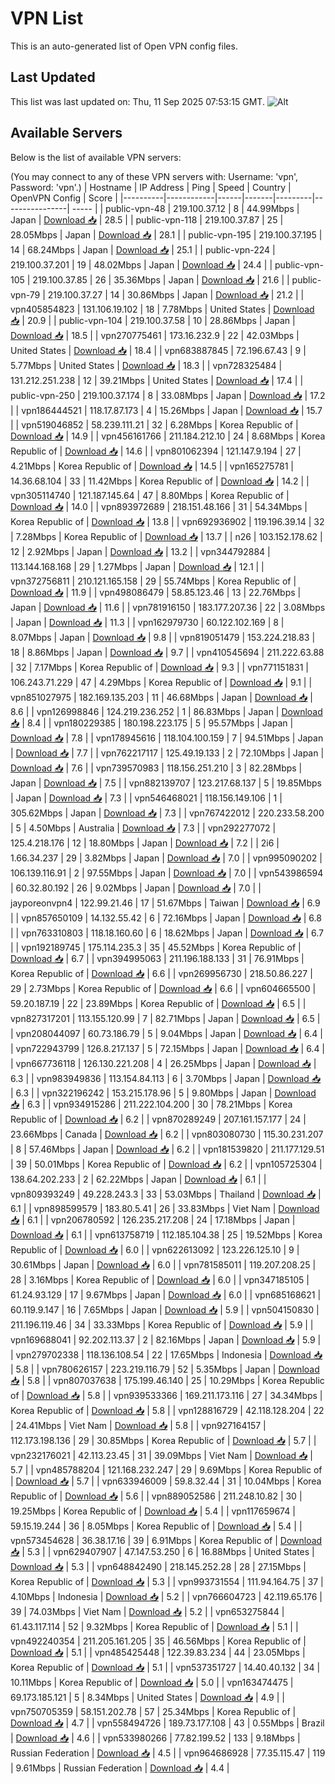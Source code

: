 # VPN List

This is an auto-generated list of Open VPN config files.

## Last Updated

This list was last updated on: Thu, 11 Sep 2025 07:53:15 GMT.
![Alt](https://repobeats.axiom.co/api/embed/186b98318ef1479477931607c1ad7d823f12451f.svg "Repobeats analytics image")

## Available Servers

Below is the list of available VPN servers:

(You may connect to any of these VPN servers with: Username: 'vpn', Password: 'vpn'.)
| Hostname | IP Address | Ping | Speed | Country | OpenVPN Config | Score |
|----------|------------|------|-------|---------|----------------| ----- |
| public-vpn-48 | 219.100.37.12 | 8 | 44.99Mbps | Japan | [Download 📥](./configs/server_0_JP.ovpn) | 28.5 |
| public-vpn-118 | 219.100.37.87 | 25 | 28.05Mbps | Japan | [Download 📥](./configs/server_1_JP.ovpn) | 28.1 |
| public-vpn-195 | 219.100.37.195 | 14 | 68.24Mbps | Japan | [Download 📥](./configs/server_2_JP.ovpn) | 25.1 |
| public-vpn-224 | 219.100.37.201 | 19 | 48.02Mbps | Japan | [Download 📥](./configs/server_3_JP.ovpn) | 24.4 |
| public-vpn-105 | 219.100.37.85 | 26 | 35.36Mbps | Japan | [Download 📥](./configs/server_4_JP.ovpn) | 21.6 |
| public-vpn-79 | 219.100.37.27 | 14 | 30.86Mbps | Japan | [Download 📥](./configs/server_5_JP.ovpn) | 21.2 |
| vpn405854823 | 131.106.19.102 | 18 | 7.78Mbps | United States | [Download 📥](./configs/server_6_US.ovpn) | 20.9 |
| public-vpn-104 | 219.100.37.58 | 10 | 28.86Mbps | Japan | [Download 📥](./configs/server_7_JP.ovpn) | 18.5 |
| vpn270775461 | 173.16.232.9 | 22 | 42.03Mbps | United States | [Download 📥](./configs/server_8_US.ovpn) | 18.4 |
| vpn683887845 | 72.196.67.43 | 9 | 5.77Mbps | United States | [Download 📥](./configs/server_9_US.ovpn) | 18.3 |
| vpn728325484 | 131.212.251.238 | 12 | 39.21Mbps | United States | [Download 📥](./configs/server_10_US.ovpn) | 17.4 |
| public-vpn-250 | 219.100.37.174 | 8 | 33.08Mbps | Japan | [Download 📥](./configs/server_11_JP.ovpn) | 17.2 |
| vpn186444521 | 118.17.87.173 | 4 | 15.26Mbps | Japan | [Download 📥](./configs/server_12_JP.ovpn) | 15.7 |
| vpn519046852 | 58.239.111.21 | 32 | 6.28Mbps | Korea Republic of | [Download 📥](./configs/server_13_KR.ovpn) | 14.9 |
| vpn456161766 | 211.184.212.10 | 24 | 8.68Mbps | Korea Republic of | [Download 📥](./configs/server_14_KR.ovpn) | 14.6 |
| vpn801062394 | 121.147.9.194 | 27 | 4.21Mbps | Korea Republic of | [Download 📥](./configs/server_15_KR.ovpn) | 14.5 |
| vpn165275781 | 14.36.68.104 | 33 | 11.42Mbps | Korea Republic of | [Download 📥](./configs/server_16_KR.ovpn) | 14.2 |
| vpn305114740 | 121.187.145.64 | 47 | 8.80Mbps | Korea Republic of | [Download 📥](./configs/server_17_KR.ovpn) | 14.0 |
| vpn893972689 | 218.151.48.166 | 31 | 54.34Mbps | Korea Republic of | [Download 📥](./configs/server_18_KR.ovpn) | 13.8 |
| vpn692936902 | 119.196.39.14 | 32 | 7.28Mbps | Korea Republic of | [Download 📥](./configs/server_19_KR.ovpn) | 13.7 |
| n26 | 103.152.178.62 | 12 | 2.92Mbps | Japan | [Download 📥](./configs/server_20_JP.ovpn) | 13.2 |
| vpn344792884 | 113.144.168.168 | 29 | 1.27Mbps | Japan | [Download 📥](./configs/server_21_JP.ovpn) | 12.1 |
| vpn372756811 | 210.121.165.158 | 29 | 55.74Mbps | Korea Republic of | [Download 📥](./configs/server_22_KR.ovpn) | 11.9 |
| vpn498086479 | 58.85.123.46 | 13 | 22.76Mbps | Japan | [Download 📥](./configs/server_23_JP.ovpn) | 11.6 |
| vpn781916150 | 183.177.207.36 | 22 | 3.08Mbps | Japan | [Download 📥](./configs/server_24_JP.ovpn) | 11.3 |
| vpn162979730 | 60.122.102.169 | 8 | 8.07Mbps | Japan | [Download 📥](./configs/server_25_JP.ovpn) | 9.8 |
| vpn819051479 | 153.224.218.83 | 18 | 8.86Mbps | Japan | [Download 📥](./configs/server_26_JP.ovpn) | 9.7 |
| vpn410545694 | 211.222.63.88 | 32 | 7.17Mbps | Korea Republic of | [Download 📥](./configs/server_27_KR.ovpn) | 9.3 |
| vpn771151831 | 106.243.71.229 | 47 | 4.29Mbps | Korea Republic of | [Download 📥](./configs/server_28_KR.ovpn) | 9.1 |
| vpn851027975 | 182.169.135.203 | 11 | 46.68Mbps | Japan | [Download 📥](./configs/server_29_JP.ovpn) | 8.6 |
| vpn126998846 | 124.219.236.252 | 1 | 86.83Mbps | Japan | [Download 📥](./configs/server_30_JP.ovpn) | 8.4 |
| vpn180229385 | 180.198.223.175 | 5 | 95.57Mbps | Japan | [Download 📥](./configs/server_31_JP.ovpn) | 7.8 |
| vpn178945616 | 118.104.100.159 | 7 | 94.51Mbps | Japan | [Download 📥](./configs/server_32_JP.ovpn) | 7.7 |
| vpn762217117 | 125.49.19.133 | 2 | 72.10Mbps | Japan | [Download 📥](./configs/server_33_JP.ovpn) | 7.6 |
| vpn739570983 | 118.156.251.210 | 3 | 82.28Mbps | Japan | [Download 📥](./configs/server_34_JP.ovpn) | 7.5 |
| vpn882139707 | 123.217.68.137 | 5 | 19.85Mbps | Japan | [Download 📥](./configs/server_35_JP.ovpn) | 7.3 |
| vpn546468021 | 118.156.149.106 | 1 | 305.62Mbps | Japan | [Download 📥](./configs/server_36_JP.ovpn) | 7.3 |
| vpn767422012 | 220.233.58.200 | 5 | 4.50Mbps | Australia | [Download 📥](./configs/server_37_AU.ovpn) | 7.3 |
| vpn292277072 | 125.4.218.176 | 12 | 18.80Mbps | Japan | [Download 📥](./configs/server_38_JP.ovpn) | 7.2 |
| 2i6 | 1.66.34.237 | 29 | 3.82Mbps | Japan | [Download 📥](./configs/server_39_JP.ovpn) | 7.0 |
| vpn995090202 | 106.139.116.91 | 2 | 97.55Mbps | Japan | [Download 📥](./configs/server_40_JP.ovpn) | 7.0 |
| vpn543986594 | 60.32.80.192 | 26 | 9.02Mbps | Japan | [Download 📥](./configs/server_41_JP.ovpn) | 7.0 |
| jayporeonvpn4 | 122.99.21.46 | 17 | 51.67Mbps | Taiwan | [Download 📥](./configs/server_42_TW.ovpn) | 6.9 |
| vpn857650109 | 14.132.55.42 | 6 | 72.16Mbps | Japan | [Download 📥](./configs/server_43_JP.ovpn) | 6.8 |
| vpn763310803 | 118.18.160.60 | 6 | 18.62Mbps | Japan | [Download 📥](./configs/server_44_JP.ovpn) | 6.7 |
| vpn192189745 | 175.114.235.3 | 35 | 45.52Mbps | Korea Republic of | [Download 📥](./configs/server_45_KR.ovpn) | 6.7 |
| vpn394995063 | 211.196.188.133 | 31 | 76.91Mbps | Korea Republic of | [Download 📥](./configs/server_46_KR.ovpn) | 6.6 |
| vpn269956730 | 218.50.86.227 | 29 | 2.73Mbps | Korea Republic of | [Download 📥](./configs/server_47_KR.ovpn) | 6.6 |
| vpn604665500 | 59.20.187.19 | 22 | 23.89Mbps | Korea Republic of | [Download 📥](./configs/server_48_KR.ovpn) | 6.5 |
| vpn827317201 | 113.155.120.99 | 7 | 82.71Mbps | Japan | [Download 📥](./configs/server_49_JP.ovpn) | 6.5 |
| vpn208044097 | 60.73.186.79 | 5 | 9.04Mbps | Japan | [Download 📥](./configs/server_50_JP.ovpn) | 6.4 |
| vpn722943799 | 126.8.217.137 | 5 | 72.15Mbps | Japan | [Download 📥](./configs/server_51_JP.ovpn) | 6.4 |
| vpn667736118 | 126.130.221.208 | 4 | 26.25Mbps | Japan | [Download 📥](./configs/server_52_JP.ovpn) | 6.3 |
| vpn983949836 | 113.154.84.113 | 6 | 3.70Mbps | Japan | [Download 📥](./configs/server_53_JP.ovpn) | 6.3 |
| vpn322196242 | 153.215.178.96 | 5 | 9.80Mbps | Japan | [Download 📥](./configs/server_54_JP.ovpn) | 6.3 |
| vpn934915286 | 211.222.104.200 | 30 | 78.21Mbps | Korea Republic of | [Download 📥](./configs/server_55_KR.ovpn) | 6.2 |
| vpn870289249 | 207.161.157.177 | 24 | 23.66Mbps | Canada | [Download 📥](./configs/server_56_CA.ovpn) | 6.2 |
| vpn803080730 | 115.30.231.207 | 8 | 57.46Mbps | Japan | [Download 📥](./configs/server_57_JP.ovpn) | 6.2 |
| vpn181539820 | 211.177.129.51 | 39 | 50.01Mbps | Korea Republic of | [Download 📥](./configs/server_58_KR.ovpn) | 6.2 |
| vpn105725304 | 138.64.202.233 | 2 | 62.22Mbps | Japan | [Download 📥](./configs/server_59_JP.ovpn) | 6.1 |
| vpn809393249 | 49.228.243.3 | 33 | 53.03Mbps | Thailand | [Download 📥](./configs/server_60_TH.ovpn) | 6.1 |
| vpn898599579 | 183.80.5.41 | 26 | 33.83Mbps | Viet Nam | [Download 📥](./configs/server_61_VN.ovpn) | 6.1 |
| vpn206780592 | 126.235.217.208 | 24 | 17.18Mbps | Japan | [Download 📥](./configs/server_62_JP.ovpn) | 6.1 |
| vpn613758719 | 112.185.104.38 | 25 | 19.52Mbps | Korea Republic of | [Download 📥](./configs/server_63_KR.ovpn) | 6.0 |
| vpn622613092 | 123.226.125.10 | 9 | 30.61Mbps | Japan | [Download 📥](./configs/server_64_JP.ovpn) | 6.0 |
| vpn781585011 | 119.207.208.25 | 28 | 3.16Mbps | Korea Republic of | [Download 📥](./configs/server_65_KR.ovpn) | 6.0 |
| vpn347185105 | 61.24.93.129 | 17 | 9.67Mbps | Japan | [Download 📥](./configs/server_66_JP.ovpn) | 6.0 |
| vpn685168621 | 60.119.9.147 | 16 | 7.65Mbps | Japan | [Download 📥](./configs/server_67_JP.ovpn) | 5.9 |
| vpn504150830 | 211.196.119.46 | 34 | 33.33Mbps | Korea Republic of | [Download 📥](./configs/server_68_KR.ovpn) | 5.9 |
| vpn169688041 | 92.202.113.37 | 2 | 82.16Mbps | Japan | [Download 📥](./configs/server_69_JP.ovpn) | 5.9 |
| vpn279702338 | 118.136.108.54 | 22 | 17.65Mbps | Indonesia | [Download 📥](./configs/server_70_ID.ovpn) | 5.8 |
| vpn780626157 | 223.219.116.79 | 52 | 5.35Mbps | Japan | [Download 📥](./configs/server_71_JP.ovpn) | 5.8 |
| vpn807037638 | 175.199.46.140 | 25 | 10.29Mbps | Korea Republic of | [Download 📥](./configs/server_72_KR.ovpn) | 5.8 |
| vpn939533366 | 169.211.173.116 | 27 | 34.34Mbps | Korea Republic of | [Download 📥](./configs/server_73_KR.ovpn) | 5.8 |
| vpn128816729 | 42.118.128.204 | 22 | 24.41Mbps | Viet Nam | [Download 📥](./configs/server_74_VN.ovpn) | 5.8 |
| vpn927164157 | 112.173.198.136 | 29 | 30.85Mbps | Korea Republic of | [Download 📥](./configs/server_75_KR.ovpn) | 5.7 |
| vpn232176021 | 42.113.23.45 | 31 | 39.09Mbps | Viet Nam | [Download 📥](./configs/server_76_VN.ovpn) | 5.7 |
| vpn485788204 | 121.168.232.247 | 29 | 9.69Mbps | Korea Republic of | [Download 📥](./configs/server_77_KR.ovpn) | 5.7 |
| vpn633946009 | 59.8.32.44 | 31 | 10.04Mbps | Korea Republic of | [Download 📥](./configs/server_78_KR.ovpn) | 5.6 |
| vpn889052586 | 211.248.10.82 | 30 | 19.25Mbps | Korea Republic of | [Download 📥](./configs/server_79_KR.ovpn) | 5.4 |
| vpn117659674 | 59.15.19.244 | 36 | 8.05Mbps | Korea Republic of | [Download 📥](./configs/server_80_KR.ovpn) | 5.4 |
| vpn573454628 | 36.38.17.16 | 39 | 6.91Mbps | Korea Republic of | [Download 📥](./configs/server_81_KR.ovpn) | 5.3 |
| vpn629407907 | 47.147.53.250 | 6 | 16.88Mbps | United States | [Download 📥](./configs/server_82_US.ovpn) | 5.3 |
| vpn648842490 | 218.145.252.28 | 28 | 27.15Mbps | Korea Republic of | [Download 📥](./configs/server_83_KR.ovpn) | 5.3 |
| vpn993731554 | 111.94.164.75 | 37 | 4.10Mbps | Indonesia | [Download 📥](./configs/server_84_ID.ovpn) | 5.2 |
| vpn766604723 | 42.119.65.176 | 39 | 74.03Mbps | Viet Nam | [Download 📥](./configs/server_85_VN.ovpn) | 5.2 |
| vpn653275844 | 61.43.117.114 | 52 | 9.32Mbps | Korea Republic of | [Download 📥](./configs/server_86_KR.ovpn) | 5.1 |
| vpn492240354 | 211.205.161.205 | 35 | 46.56Mbps | Korea Republic of | [Download 📥](./configs/server_87_KR.ovpn) | 5.1 |
| vpn485425448 | 122.39.83.234 | 44 | 23.05Mbps | Korea Republic of | [Download 📥](./configs/server_88_KR.ovpn) | 5.1 |
| vpn537351727 | 14.40.40.132 | 34 | 10.11Mbps | Korea Republic of | [Download 📥](./configs/server_89_KR.ovpn) | 5.0 |
| vpn163474475 | 69.173.185.121 | 5 | 8.34Mbps | United States | [Download 📥](./configs/server_90_US.ovpn) | 4.9 |
| vpn750705359 | 58.151.202.78 | 57 | 25.34Mbps | Korea Republic of | [Download 📥](./configs/server_91_KR.ovpn) | 4.7 |
| vpn558494726 | 189.73.177.108 | 43 | 0.55Mbps | Brazil | [Download 📥](./configs/server_92_BR.ovpn) | 4.6 |
| vpn533980266 | 77.82.199.52 | 133 | 9.18Mbps | Russian Federation | [Download 📥](./configs/server_93_RU.ovpn) | 4.5 |
| vpn964686928 | 77.35.115.47 | 119 | 9.61Mbps | Russian Federation | [Download 📥](./configs/server_94_RU.ovpn) | 4.4 |
